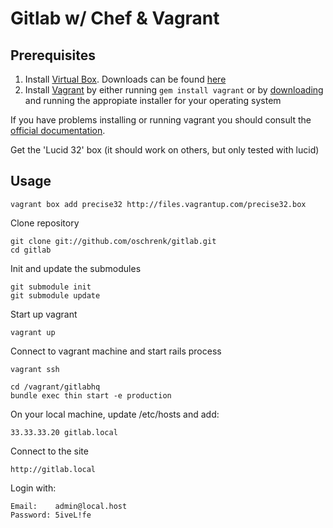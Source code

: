 # Gitlab w/ Chef & Vagrant

## Prerequisites

1. Install [Virtual Box](https://www.virtualbox.org). Downloads can be found [here](https://www.virtualbox.org/wiki/Downloads)
2. Install [Vagrant](http://vagrantup.com) by either running `gem install vagrant` or by [downloading](http://downloads.vagrantup.com/) and running the appropiate installer for your operating system

If you have problems installing or running vagrant you should consult the [official documentation](http://vagrantup.com/v1/docs/index.html).

Get the 'Lucid 32' box (it should work on others, but only tested with
lucid)

## Usage

    vagrant box add precise32 http://files.vagrantup.com/precise32.box

Clone repository

    git clone git://github.com/oschrenk/gitlab.git
    cd gitlab

Init and update the submodules

    git submodule init
    git submodule update

Start up vagrant
  
    vagrant up

Connect to vagrant machine and start rails process

    vagrant ssh

    cd /vagrant/gitlabhq
    bundle exec thin start -e production

On your local machine, update /etc/hosts and add:

    33.33.33.20 gitlab.local

Connect to the site

    http://gitlab.local

Login with:

    Email:    admin@local.host
    Password: 5iveL!fe
  
